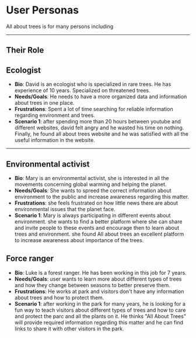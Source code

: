 # User Personas

All about trees is for many persons including

<!-- some introduction -->

---

<!-- a persona -->

## Their Role

## Ecologist

- **Bio**: David is an ecologist who is specialized in rare trees. He has
  experience of 10 years. Specialized on threatened trees.
- **Needs/Goals**: He needs to have a more organized data and information about
  trees in one place.
- **Frustrations**: Spent a lot of time searching for reliable information
  regarding environment and trees.
- **Scenario 1**: after spending more than 20 hours between youtube and
  different websites, david felt angry and he wasted his time on nothing.
  Finally, he found all about trees website and he was satisfied with all the
  useful information in the website.

---

<!-- more personas ... -->

## Environmental activist

- **Bio**: Mary is an environmental activist, she is interested in all the
  movements concerning global warming and helping the planet.
- **Needs/Goals**: She wants to spreed the correct information about environment
  to the public and increase awareness regarding this matter.
- **Frustrations**: she feels frustrated on how little news there are about
  environmental issues that the planet face.
- **Scenario 1**: Mary is always participating in different events about
  environment. she wants to find a better platform where she can share and
  invite people to these events and encourage then to learn about trees and
  environment. she found All about trees an excellent platform to increase
  awareness about importance of the trees.

## Force ranger

- **Bio**: Luke is a forest ranger. He has been working in this job for 7 years.
- **Needs/Goals**: user wants to learn more about different types of trees and
  how they change between seasons to better preserve them.
- **Frustrations**: He works at park and visitors don't have any information
  about trees and how to protect them.
- **Scenario 1**: after working in the park for many years, he is looking for a
  fun way to teach visitors about different types of trees and how to care and
  protect the parc and all the plants on it. He thinks "All About Trees" will
  provide required information regarding this matter and he can find links to
  share it with other visitors in the park.
